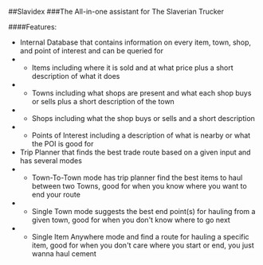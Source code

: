 ##Slavidex
###The All-in-one assistant for The Slaverian Trucker

####Features:
* Internal Database that contains information on every item, town, shop, and point of interest and can be queried for
* *  Items including where it is sold and at what price plus a short description of what it does
* * Towns including what shops are present and what each shop buys or sells plus a short description of the town
* * Shops including what the shop buys or sells and a short description
* * Points of Interest including a description of what is nearby or what the POI is good for
* Trip Planner that finds the best trade route based on a given input and has several modes
* * Town-To-Town mode has trip planner find the best items to haul between two Towns, good for when you know where you want to end your route
* * Single Town mode suggests the best end point(s) for hauling from a given town, good for when you don't know where to go next
* * Single Item Anywhere mode and find a route for hauling a specific item, good for when you don't care where you start or end, you just wanna haul cement
